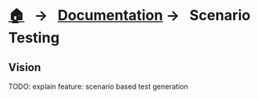 [home]: ../README.md
[builtin]: ./built-in.md
[docs]: ../overview.md
[getstarted]: ./ngtx.md
[componentharnesses]: ./harnesses.md
[addngtx]: ./add-ngtx.md
[examples]: ./examples.md
[extending]: ./extending.md
[querying]: ./querying.md
[dry]: https://en.wikipedia.org/wiki/Don%27t_repeat_yourself
[scenarioTestingVision]: ./scenario-testing/vision.md

# [🏠][home] &nbsp; → &nbsp; [Documentation][docs] → &nbsp; Scenario Testing

## Vision

TODO: explain feature: scenario based test generation
